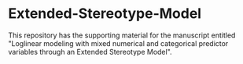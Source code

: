 # Extended-Stereotype-Model
This repository has the supporting material for the manuscript entitled "Loglinear modeling with mixed numerical and categorical predictor variables through an Extended Stereotype Model". 
